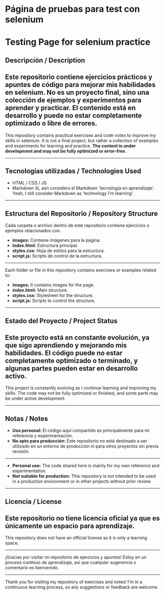 # Página de pruebas para test con selenium
# Testing Page for selenium practice

## Descripción / Description

Este repositorio contiene ejercicios prácticos y apuntes de código para mejorar mis habilidades en selenium. No es un proyecto final, sino una colección de ejemplos y experimentos para aprender y practicar. **El contenido está en desarrollo y puede no estar completamente optimizado o libre de errores.**
---
This repository contains practical exercises and code notes to improve my skills in selenium. It is not a final project, but rather a collection of examples and experiments for learning and practice. **The content is under development and may not be fully optimized or error-free.**

---

## Tecnologías utilizadas / Technologies Used

- HTML / CSS / JS
- Markdown
  Sí, aún considero el Markdown 'tecnología en aprendizaje'.
  Yeah, I still consider Markdown as 'technology I'm learning'.

---

## Estructura del Repositorio / Repository Structure

Cada carpeta o archivo dentro de este repositorio contiene ejercicios o ejemplos relacionados con:

- **images:** Contiene imágenes para la página.
- **index.html:** Estructura principal.
- **styles.css:** Hoja de estilos para la estructura.
- **script.js:** Scripts de control de la estructura.
---
Each folder or file in this repository contains exercises or examples related to:

- **images:** It contains images for the page.
- **index.html:** Main structure.
- **styles.css:** Stylesheet for the structure.
- **script.js:** Scripts to control the structure.

---

## Estado del Proyecto / Project Status

Este proyecto está en constante evolución, ya que sigo aprendiendo y mejorando mis habilidades. El código puede no estar completamente optimizado o terminado, y algunas partes pueden estar en desarrollo activo.
---
This project is constantly evolving as I continue learning and improving my skills. The code may not be fully optimized or finished, and some parts may be under active development.

---

## Notas / Notes

- **Uso personal:** El código aquí compartido es principalmente para mi referencia y experimentación.
- **No apto para producción:** Este repositorio no está destinado a ser utilizado en un entorno de producción ni para otros proyectos sin previa revisión.
---
- **Personal use:** The code shared here is mainly for my own reference and experimentation.
- **Not suitable for production:** This repository is not intended to be used in a production environment or in other projects without prior review.

---

## Licencia / License

Este repositorio no tiene licencia oficial ya que es únicamente un espacio para aprendizaje.
---
This repository does not have an official license as it is only a learning space.

---

¡Gracias por visitar mi repositorio de ejercicios y apuntes! Estoy en un proceso continuo de aprendizaje, así que cualquier sugerencia o comentario es bienvenido.

---

Thank you for visiting my repository of exercises and notes! I'm in a continuous learning process, so any suggestions or feedback are welcome.